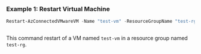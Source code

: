 ### Example 1: Restart Virtual Machine
```powershell
Restart-AzConnectedVMwareVM -Name "test-vm" -ResourceGroupName "test-rg" -SubscriptionId "204898ee-cd13-4332-b9d4-55ca5c25496d"
```

```output
```

This command restart of a VM named `test-vm` in a resource group named `test-rg`.